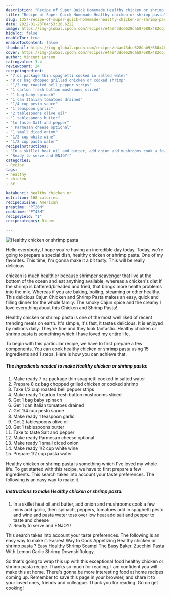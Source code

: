 ```yaml
---
description: "Recipe of Super Quick Homemade Healthy chicken or shrimp pasta"
title: "Recipe of Super Quick Homemade Healthy chicken or shrimp pasta"
slug: 1357-recipe-of-super-quick-homemade-healthy-chicken-or-shrimp-pasta
date: 2022-01-23T04:53:26.622Z
image: https://img-global.cpcdn.com/recipes/e4ae43dce628dab9/680x482cq70/healthy-chicken-or-shrimp-pasta-recipe-main-photo.jpg
hideToc: false
enableToc: true
enableTocContent: false
thumbnail: https://img-global.cpcdn.com/recipes/e4ae43dce628dab9/680x482cq70/healthy-chicken-or-shrimp-pasta-recipe-main-photo.jpg
cover: https://img-global.cpcdn.com/recipes/e4ae43dce628dab9/680x482cq70/healthy-chicken-or-shrimp-pasta-recipe-main-photo.jpg
author: Vincent Larson
ratingvalue: 3.4
reviewcount: 24
recipeingredient:
- "7 oz package thin spaghetti cooked in salted water"
- "8 oz bag chopped grilled chicken or cooked shrimp"
- "1/2 cup roasted bell pepper strips"
- "1 carton fresh button mushrooms sliced"
- "1 bag baby spinach"
- "1 can Italian tomatoes drained"
- "1/4 cup pesto sauce"
- "1 teaspoon garlic"
- "2 tablespoons olive oil"
- "1 tablespoons butter"
- "to taste Salt and pepper"
- " Parmesan cheese optional"
- "1 small diced onion"
- "1/2 cup white wine"
- "1/2 cup pasta water"
recipeinstructions:
- "In a skillet heat oil and butter, add onion and mushrooms cook a few mins add garlic, then spinach, peppers, tomatoes add in spaghetti pesto and wine and pasta water toss over low heat add salt and pepper to taste and cheese"
- "Ready to serve and ENJOY!"
categories:
- Recipe
tags:
- healthy
- chicken
- or

katakunci: healthy chicken or 
nutrition: 168 calories
recipecuisine: American
preptime: "PT26M"
cooktime: "PT43M"
recipeyield: "1"
recipecategory: Dinner

---
```



![Healthy chicken or shrimp pasta](https://img-global.cpcdn.com/recipes/e4ae43dce628dab9/680x482cq70/healthy-chicken-or-shrimp-pasta-recipe-main-photo.jpg)

Hello everybody, I hope you're having an incredible day today. Today, we're going to prepare a special dish, healthy chicken or shrimp pasta. One of my favorites. This time, I'm gonna make it a bit tasty. This will be really delicious.

chicken is much healthier because shrimper scavenger that live at the bottom of the ocean and eat anything available, whereas a chicken&#39;s diet If the shrimp is battered/breaded and fried, that brings more health problems into the mix. Whereas if you are baking, boiling, steaming or other healthy. This delicious Cajun Chicken and Shrimp Pasta makes an easy, quick and filling dinner for the whole family. The smoky Cajun spice and the creamy I love everything about this Chicken and Shrimp Pasta!

Healthy chicken or shrimp pasta is one of the most well liked of recent trending meals on earth. It's simple, it's fast, it tastes delicious. It is enjoyed by millions daily. They're fine and they look fantastic. Healthy chicken or shrimp pasta is something which I have loved my entire life.


To begin with this particular recipe, we have to first prepare a few components. You can cook healthy chicken or shrimp pasta using 15 ingredients and 1 steps. Here is how you can achieve that.

<!--inarticleads1-->

##### The ingredients needed to make Healthy chicken or shrimp pasta:

1. Make ready 7 oz package thin spaghetti cooked in salted water
1. Prepare 8 oz bag chopped grilled chicken or cooked shrimp
1. Take 1/2 cup roasted bell pepper strips
1. Make ready 1 carton fresh button mushrooms sliced
1. Get 1 bag baby spinach
1. Get 1 can Italian tomatoes drained
1. Get 1/4 cup pesto sauce
1. Make ready 1 teaspoon garlic
1. Get 2 tablespoons olive oil
1. Get 1 tablespoons butter
1. Take to taste Salt and pepper
1. Make ready  Parmesan cheese optional
1. Make ready 1 small diced onion
1. Make ready 1/2 cup white wine
1. Prepare 1/2 cup pasta water


Healthy chicken or shrimp pasta is something which I&#39;ve loved my whole life. To get started with this recipe, we have to first prepare a few ingredients. This search takes into account your taste preferences. The following is an easy way to make it. 

<!--inarticleads2-->

##### Instructions to make Healthy chicken or shrimp pasta:

1. In a skillet heat oil and butter, add onion and mushrooms cook a few mins add garlic, then spinach, peppers, tomatoes add in spaghetti pesto and wine and pasta water toss over low heat add salt and pepper to taste and cheese
1. Ready to serve and ENJOY!

This search takes into account your taste preferences. The following is an easy way to make it. Easiest Way to Cook Appetizing Healthy chicken or shrimp pasta ? Easy Healthy Shrimp Scampi The Busy Baker. Zucchini Pasta With Lemon Garlic Shrimp Downshiftology. 

So that's going to wrap this up with this exceptional food healthy chicken or shrimp pasta recipe. Thanks so much for reading. I am confident you will make this at home. There's gonna be more interesting food at home recipes coming up. Remember to save this page in your browser, and share it to your loved ones, friends and colleague. Thank you for reading. Go on get cooking!
